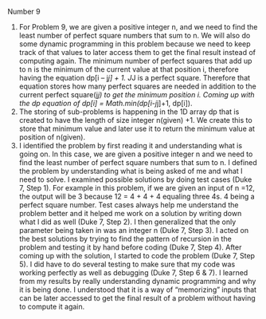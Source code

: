 Number 9
1.	For Problem 9, we are given a positive integer n, and we need to find the least number of perfect square numbers that sum to n. We will also do some dynamic programming in this problem because we need to keep track of that values to later access them to get the final result instead of computing again. The minimum number of perfect squares that add up to n is the minimum of the current value at that position i, therefore having the equation dp[i – j*j] + 1. J*J is a perfect square. Therefore that equation stores how many perfect squares are needed in addition to the current perfect square(j*j) to get the minimum position i. Coming up with the dp equation of dp[i] = Math.min(dp[i-j*j]+1, dp[i]). 
2.	The storing of sub-problems is happening in the 1D array dp that is created to have the length of size integer n(given) +1. We create this to store that minimum value and later use it to return the minimum value at position of n(given). 
3.	I identified the problem by first reading it and understanding what is going on. In this case, we are given a positive integer n and we need to find the least number of perfect square numbers that sum to n. I defined the problem by understanding what is being asked of me and what I need to solve. I examined possible solutions by doing test cases (Duke 7, Step 1). For example in this problem, if we are given an input of n =12, the output will be 3 because 12 = 4 + 4 + 4 equaling three 4s. 4 being a perfect square number. Test cases always help me understand the problem better and it helped me work on a solution by writing down what I did as well (Duke 7, Step 2). I then generalized that the only parameter being taken in was an integer n (Duke 7, Step 3). I acted on the best solutions by trying to find the pattern of recursion in the problem and testing it by hand before coding (Duke 7, Step 4). After coming up with the solution, I started to code the problem (Duke 7, Step 5). I did have to do several testing to make sure that my code was working perfectly as well as debugging (Duke 7, Step 6 & 7). I learned from my results by really understanding dynamic programming and why it is being done. I understood that it is a way of “memorizing” inputs that can be later accessed to get the final result of a problem without having to compute it again. 
